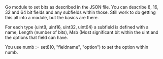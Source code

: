 Go module to set bits as described in the JSON file. You can describe 8, 16, 32 and 64 bit fields and any subfields within those. 
Still work to do getting this all into a module, but the basics are there.

For each type (uint8, uint16, uint32, uint64) a subfield is defined with a name, Length (number of bits), Msb (Most significant bit within the 
uint and the options that field can have.

You use numb := set8(0, "fieldname", "option") to set the option within numb.

